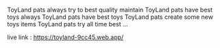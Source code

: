 ToyLand pats always try to best quality maintain
ToyLand pats have best toys always
ToyLand pats have best toys
ToyLand pats create some new toys items
ToyLand pats try all time best ...

live link : https://toyland-9cc45.web.app/